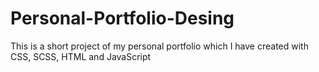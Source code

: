 # Personal-Portfolio-Desing
This is a short project of my personal portfolio which I have created with CSS, SCSS, HTML and JavaScript
